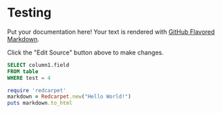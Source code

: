 # Testing

Put your documentation here! Your text is rendered with [GitHub Flavored Markdown](https://help.github.com/articles/github-flavored-markdown).

Click the "Edit Source" button above to make changes.



```sql
SELECT column1.field
FROM table
WHERE test = 4
```

```ruby
require 'redcarpet'
markdown = Redcarpet.new("Hello World!")
puts markdown.to_html
```
